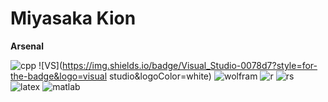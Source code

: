 ﻿# Miyasaka Kion

**Arsenal**

![cpp](https://img.shields.io/badge/C%2B%2B-00599C?style=for-the-badge&logo=c%2B%2B&logoColor=white)
![VS](https://img.shields.io/badge/Visual_Studio-0078d7?style=for-the-badge&logo=visual studio&logoColor=white)
![wolfram](https://img.shields.io/badge/Wolfram-DD1100?&style=for-the-badge&logo=Wolfram&logoColor=white)
![r](https://img.shields.io/badge/R-276DC3?style=for-the-badge&logo=r&logoColor=white)
![rs](https://img.shields.io/badge/RStudio-75AADB?style=for-the-badge&logo=RStudio&logoColor=white)
![latex](https://img.shields.io/badge/LaTeX-47A141?style=for-the-badge&logo=LaTeX&logoColor=white)
![matlab](https://img.shields.io/badge/mac%20os-000000?style=for-the-badge&logo=apple&logoColor=white)
